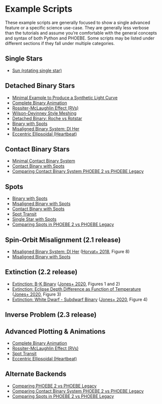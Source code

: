 # Example Scripts

These example scripts are generally focused to show a single advanced feature or a specific science use-case. They are generally less verbose than the tutorials and assume you’re comfortable with the general concepts and syntax of both Python and PHOEBE. Some scripts may be listed under different sections if they fall under multiple categories.


## Single Stars

* [Sun (rotating single star)](examples/sun.ipynb)


## Detached Binary Stars

* [Minimal Example to Produce a Synthetic Light Curve](examples/minimal_synthetic.ipynb)
* [Complete Binary Animation](examples/animation_binary_complete.ipynb)
* [Rossiter-McLaughlin Effect (RVs)](examples/rossiter_mclaughlin.ipynb)
* [Wilson-Devinney Style Meshing](examples/mesh_wd.ipynb)
* [Detached Binary: Roche vs Rotstar](examples/detached_rotstar.ipynb)
* [Binary with Spots](examples/binary_spots.ipynb)
* [Misaligned Binary System: DI Her](examples/diher_misaligned.ipynb)
* [Eccentric Ellipsoidal (Heartbeat)](examples/eccentric_ellipsoidal.ipynb)


## Contact Binary Stars

* [Minimal Contact Binary System](examples/minimal_contact_binary.ipynb)
* [Contact Binary with Spots](examples/contact_spots.ipynb)
* [Comparing Contact Binary System PHOEBE 2 vs PHOEBE Legacy](examples/legacy_contact_binary.ipynb)


## Spots

* [Binary with Spots](examples/binary_spots.ipynb)
* [Misaligned Binary with Spots](examples/binary_misaligned_spots.ipynb)
* [Contact Binary with Spots](examples/contact_spots.ipynb)
* [Spot Transit](examples/spot_transit.ipynb)
* [Single Star with Spots](examples/single_spots.ipynb)
* [Comparing Spots in PHOEBE 2 vs PHOEBE Legacy](examples/legacy_spots.ipynb)

## Spin-Orbit Misalignment (2.1 release)

* [Misaligned Binary System: DI Her](examples/diher_misaligned.ipynb) ([Horvat+ 2018](http://phoebe-project.org/publications/2018Horvat+), Figure 8)
* [Misaligned Binary with Spots](examples/binary_misaligned_spots.ipynb)

## Extinction (2.2 release)

* [Extinction: B-K Binary](examples/extinction_BK_binary.ipynb) ([Jones+ 2020](http://phoebe-project.org/publications/2020Jones+), Figures 1 and 2)
* [Extinction: Eclipse Depth Difference as Function of Temperature](examples/extinction_eclipse_depth_v_teff.ipynb) ([Jones+ 2020](http://phoebe-project.org/publications/2020Jones+), Figure 3)
* [Extinction: White Dwarf - Subdwarf Binary](examples/extinction_wd_subdwarf.ipynb) ([Jones+ 2020](http://phoebe-project.org/publications/2020Jones+), Figure 4)

## Inverse Problem (2.3 release)


## Advanced Plotting & Animations

* [Complete Binary Animation](examples/animation_binary_complete.ipynb)
* [Rossiter-McLaughlin Effect (RVs)](examples/rossiter_mclaughlin.ipynb)
* [Spot Transit](examples/spot_transit.ipynb)
* [Eccentric Ellipsoidal (Heartbeat)](examples/eccentric_ellipsoidal.ipynb)


## Alternate Backends

* [Comparing PHOEBE 2 vs PHOEBE Legacy](examples/legacy.ipynb)
* [Comparing Contact Binary System PHOEBE 2 vs PHOEBE Legacy](examples/legacy_contact_binary.ipynb)
* [Comparing Spots in PHOEBE 2 vs PHOEBE Legacy](examples/legacy_spots.ipynb)
